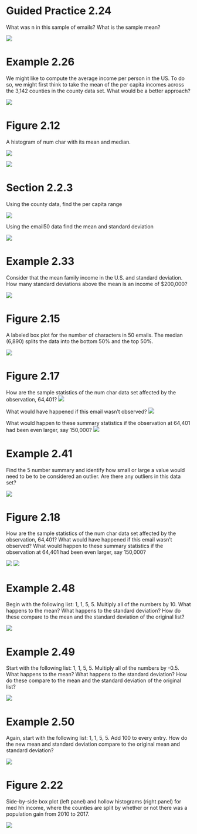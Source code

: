 # Guided Practice 2.24
What was n in this sample of emails? What is the sample mean?

![](GP_2_24.png)

# Example 2.26

We might like to compute the average income per person in the US. To do so, we might first think to take the mean of the per capita incomes across the 3,142 counties in the county data set. What would be a better approach?

![](Example_2_26.png)

# Figure 2.12 
A histogram of num char with its mean and median.

![](Figure_2_12b.png)

![](Figure_2_12.png)

# Section 2.2.3
Using the county data, find the per capita range

![](Section_2_2_3.png)

Using the email50 data find the mean and standard deviation

![](Section_2_2_3b.png)

# Example 2.33
Consider that the mean family income in the U.S. and standard deviation. How many standard deviations above the mean is an income of $200,000?

![](Example_2_33.png)

# Figure 2.15
A labeled box plot for the number of characters in 50 emails. The median (6,890) splits the data into the bottom 50% and the top 50%.

![](Figure_2_15.png)

# Figure 2.17

How are the sample statistics of the num char data set affected by the observation, 64,401? 
![](Figure_2_17a.png)

What would have happened if this email wasn’t observed? 
![](Figure_2_17b.png)

What would happen to these summary statistics if the observation at 64,401 had been even larger, say 150,000?
![](Figure_2_17c.png)

# Example 2.41
Find the 5 number summary and identify how small or large a value would need to be to be considered an outlier. Are there any outliers in this data set?

![](Example_2_41.png)

# Figure 2.18
How are the sample statistics of the num char data set affected by the observation, 64,401? What would have happened if this email wasn’t observed? What would happen to these summary statistics if the observation at 64,401 had been even larger, say 150,000?

![](Figure_2_18a.png)
![](Figure_2_18b.png)

# Example 2.48
Begin with the following list: 1, 1, 5, 5. Multiply all of the numbers by 10. What happens to the mean? What happens to the standard deviation? How do these compare to the mean and the standard deviation of the original list?

![](Example_2_48.png)

# Example 2.49
Start with the following list: 1, 1, 5, 5. Multiply all of the numbers by -0.5. What happens to the mean? What happens to the standard deviation? How do these compare to the mean and the standard deviation of the original list?

![](Example_2_49.png)

# Example 2.50
Again, start with the following list: 1, 1, 5, 5. Add 100 to every entry. How do the new mean and standard deviation compare to the original mean and standard deviation?

![](Example_2_50.png)

# Figure 2.22
Side-by-side box plot (left panel) and hollow histograms (right panel) for med hh income, where the counties are split by whether or not there was a population gain from 2010 to 2017.

![](Figure_2_22.png)